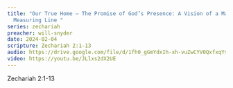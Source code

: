 ```yaml
---
title: "Our True Home – The Promise of God’s Presence: A Vision of a Man with a
  Measuring Line "
series: zechariah
preacher: will-snyder
date: 2024-02-04
scripture: Zechariah 2:1-13
audio: https://drive.google.com/file/d/1fh0_gGmYdxIh-xh-vuZwCYV0QxfxqYst/view
video: https://youtu.be/JLlxs2dX2UE
---
```

Z﻿echariah 2:1-13
